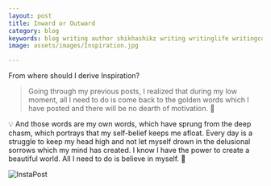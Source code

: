 ```yaml
---
layout: post
title: Inward or Outward
category: blog
keywords: blog writing author shikhashikz writing writinglife writingcommunity dailyblogpost dailyblogpostchallenge 
image: assets/images/Inspiration.jpg

---
```

From where should I derive Inspiration?

>Going through my previous posts, I realized that during my low moment, all I need to do is come back to the golden words which I have posted and there will be no dearth of motivation. 💯
>

💡 And those words are my own words, which have sprung from the deep chasm, which portrays that my self-belief keeps me afloat. Every day is a struggle to keep my head high and not let myself drown in the delusional sorrows which my mind has created. I know I have the power to create a beautiful world. All I need to do is believe in myself. 🌟


![InstaPost](https://user-images.githubusercontent.com/21696121/137444202-9e22dfc1-6e56-40b2-88aa-b1f3cafb29ad.jpg)
